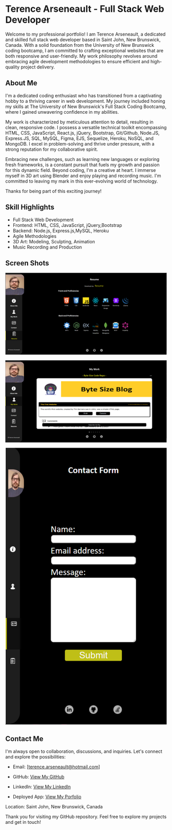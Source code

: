 # Terence Arseneault - Full Stack Web Developer

Welcome to my professional portfolio! I am Terence Arseneault, a dedicated and skilled full stack web developer based in Saint John, New Brunswick, Canada. With a solid foundation from the University of New Brunswick coding bootcamp, I am committed to crafting exceptional websites that are both responsive and user-friendly. My work philosophy revolves around embracing agile development methodologies to ensure efficient and high-quality project delivery.

## About Me

I'm a dedicated coding enthusiast who has transitioned from a captivating hobby to a thriving career in web development. My journey included honing my skills at The University of New Brunswick's Full Stack Coding Bootcamp, where I gained unwavering confidence in my abilities.

My work is characterized by meticulous attention to detail, resulting in clean, responsive code. I possess a versatile technical toolkit encompassing HTML, CSS, JavaScript, React.js, jQuery, Bootstrap, Git/Github, Node.JS, Express.JS, SQL, MySQL, Figma, EJS, Sequelize, Heroku, NoSQL, and MongoDB. I excel in problem-solving and thrive under pressure, with a strong reputation for my collaborative spirit.

Embracing new challenges, such as learning new languages or exploring fresh frameworks, is a constant pursuit that fuels my growth and passion for this dynamic field. Beyond coding, I'm a creative at heart. I immerse myself in 3D art using Blender and enjoy playing and recording music. I'm committed to leaving my mark in this ever-evolving world of technology.

Thanks for being part of this exciting journey!

## Skill Highlights

- Full Stack Web Development
- Frontend: HTML, CSS, JavaScript, jQuery,Bootstrap
- Backend: Node.js, Express.js,MySQL, Heroku
- Agile Methodologies
- 3D Art: Modeling, Sculpting, Animation
- Music Recording and Production

## Screen Shots

![Alt text](image-3.png)

![Alt text](image-2.png)

![Alt text](image-4.png)

## Contact Me

I'm always open to collaboration, discussions, and inquiries. Let's connect and explore the possibilities:

- Email: [terence.arseneault@hotmail.com]

- GitHub: [View My GitHub](https://github.com/Terence-A)

- LinkedIn: [View My LinkedIn](https://www.linkedin.com/in/terence-arseneault-90489b265/)

- Deployed App: [View My Porfolio](https://terence-a.github.io/ProfessionalPortfolio/)

Location: Saint John, New Brunswick, Canada

Thank you for visiting my GitHub repository. Feel free to explore my projects and get in touch!
